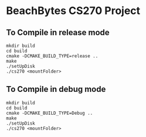 # BeachBytes CS270 Project


## To Compile in release mode

```
mkdir build
cd build
cmake -DCMAKE_BUILD_TYPE=release ..
make
./setUpDisk
./cs270 <mountFolder>
```


## To Compile in debug mode

```
mkdir build
cd build
cmake -DCMAKE_BUILD_TYPE=Debug ..
make
./setUpDisk
./cs270 <mountFolder>
```
